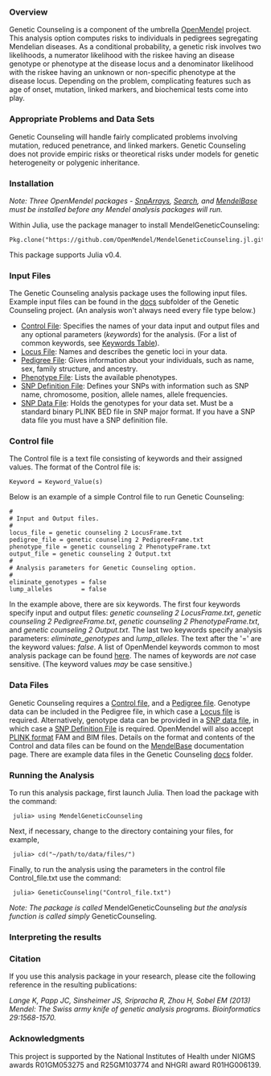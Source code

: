 ### Overview
Genetic Counseling is a component of the umbrella [OpenMendel](https://openmendel.github.io) project. This analysis option computes risks to individuals in pedigrees segregating Mendelian diseases. As a conditional probability, a genetic risk involves two likelihoods, a numerator likelihood with the riskee having an disease genotype or phenotype at the disease locus and a denominator likelihood with the riskee having an unknown or non-specific phenotype at the disease locus. Depending on the problem, complicating features such as age of onset, mutation, linked markers, and biochemical tests come into play.

### Appropriate Problems and Data Sets
Genetic Counseling will handle fairly complicated problems involving mutation, reduced penetrance, and linked markers. Genetic Counseling does not provide empiric risks or theoretical risks under models for genetic heterogeneity or polygenic inheritance.

### Installation
*Note: Three OpenMendel packages - [SnpArrays](https://github.com/OpenMendel/SnpArrays.jl), [Search](https://github.com/OpenMendel/Search.jl), and [MendelBase](https://github.com/OpenMendel/MendelBase.jl) must be installed before any Mendel analysis packages will run.*

Within Julia, use the package manager to install MendelGeneticCounseling:

    Pkg.clone("https://github.com/OpenMendel/MendelGeneticCounseling.jl.git")

This package supports Julia v0.4.

### Input Files
The Genetic Counseling analysis package uses the following input files. Example input files can be found in the [docs]( https://github.com/OpenMendel/MendelGeneticCounseling.jl/tree/master/docs) subfolder of the Genetic Counseling project. (An analysis won't always need every file type below.)

* [Control File](#control-file): Specifies the names of your data input and output files and any optional parameters (*keywords*) for the analysis. (For a list of common keywords, see [Keywords Table](https://openmendel.github.io/MendelBase.jl/#keywords-table)).
* [Locus File]( https://openmendel.github.io/MendelBase.jl/#locus-file): Names and describes the genetic loci in your data.
* [Pedigree File]( https://openmendel.github.io/MendelBase.jl/#pedigree-file): Gives information about your individuals, such as name, sex, family structure, and ancestry.
* [Phenotype File]( https://openmendel.github.io/MendelBase.jl/#phenotype-file): Lists the available phenotypes.
* [SNP Definition File](https://openmendel.github.io/MendelBase.jl/#snp-definition-file): Defines your SNPs with information such as SNP name, chromosome, position, allele names, allele frequencies.
* [SNP Data File](https://openmendel.github.io/MendelBase.jl/#snp-data-file): Holds the genotypes for your data set. Must be a standard binary PLINK BED file in SNP major format. If you have a SNP data file you must have a SNP definition file.

### Control file<a id="control-file"></a>
The Control file is a text file consisting of keywords and their assigned values. The format of the Control file is:

	Keyword = Keyword_Value(s)

Below is an example of a simple Control file to run Genetic Counseling:

	#
	# Input and Output files.
	#
	locus_file = genetic counseling 2 LocusFrame.txt
	pedigree_file = genetic counseling 2 PedigreeFrame.txt
	phenotype_file = genetic counseling 2 PhenotypeFrame.txt
	output_file = genetic counseling 2 Output.txt
	#
	# Analysis parameters for Genetic Counseling option.
	#
	eliminate_genotypes	= false
	lump_alleles		= false

In the example above, there are six keywords. The first four keywords specify input and output files: *genetic counseling 2 LocusFrame.txt*, *genetic counseling 2 PedigreeFrame.txt*, *genetic counseling 2 PhenotypeFrame.txt*, and *genetic counseling 2 Output.txt*. The last two keywords specify analysis parameters: *eliminate_genotypes* and *lump_alleles*. The text after the '=' are the keyword values: *false*. A list of OpenMendel keywords common to most analysis package can be found [here](https://openmendel.github.io/MendelBase.jl/#keywords-table). The names of keywords are *not* case sensitive. (The keyword values *may* be case sensitive.)

### Data Files
Genetic Counseling requires a [Control file](https://openmendel.github.io/MendelBase.jl/#control-file), and a [Pedigree file](https://openmendel.github.io/MendelBase.jl/#pedigree-file). Genotype data can be included in the Pedigree file, in which case a [Locus file](https://openmendel.github.io/MendelBase.jl/#locus-file) is required. Alternatively, genotype data can be provided in a [SNP data file]( https://openmendel.github.io/MendelBase.jl/#snp-data-file), in which case a [SNP Definition File]( https://openmendel.github.io/MendelBase.jl/#snp-definition-file) is required. OpenMendel will also accept [PLINK format](http://pngu.mgh.harvard.edu/~purcell/plink/data.shtml) FAM and BIM files. Details on the format and contents of the Control and data files can be found on the [MendelBase](https://openmendel.github.io/MendelBase.jl) documentation page. There are example data files in the Genetic Counseling [docs]( https://github.com/OpenMendel/MendelGeneticCounseling.jl/tree/master/docs) folder.

### Running the Analysis

To run this analysis package, first launch Julia. Then load the package with the command:

     julia> using MendelGeneticCounseling

Next, if necessary, change to the directory containing your files, for example,

     julia> cd("~/path/to/data/files/")

Finally, to run the analysis using the parameters in the control file Control_file.txt use the command:

     julia> GeneticCounseling("Control_file.txt")

*Note: The package is called* MendelGeneticCounseling *but the analysis function is called simply* GeneticCounseling.

### Interpreting the results


### Citation

If you use this analysis package in your research, please cite the following reference in the resulting publications:

*Lange K, Papp JC, Sinsheimer JS, Sripracha R, Zhou H, Sobel EM (2013) Mendel: The Swiss army knife of genetic analysis programs. Bioinformatics 29:1568-1570.*

<!--- ### Contributing
We welcome contributions to this Open Source project. To contribute, follow this procedure ... --->

### Acknowledgments

This project is supported by the National Institutes of Health under NIGMS awards R01GM053275 and R25GM103774 and NHGRI award R01HG006139.